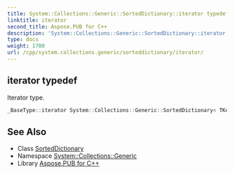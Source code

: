 ```yaml
---
title: System::Collections::Generic::SortedDictionary::iterator typedef
linktitle: iterator
second_title: Aspose.PUB for C++
description: 'System::Collections::Generic::SortedDictionary::iterator typedef. Iterator type in C++.'
type: docs
weight: 1700
url: /cpp/system.collections.generic/sorteddictionary/iterator/
---
```

## iterator typedef


Iterator type.

```cpp
_BaseType::iterator System::Collections::Generic::SortedDictionary< TKey, TValue >::iterator
```

## See Also

* Class [SortedDictionary](../)
* Namespace [System::Collections::Generic](../../)
* Library [Aspose.PUB for C++](../../../)
